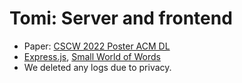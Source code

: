 # Tomi: Server and frontend

- Paper: [CSCW 2022 Poster ACM DL](https://dl.acm.org/doi/10.1145/3500868.3559441)
- [Express.js](https://expressjs.com/), [Small World of Words](https://smallworldofwords.org/en/project/home)
- We deleted any logs due to privacy.